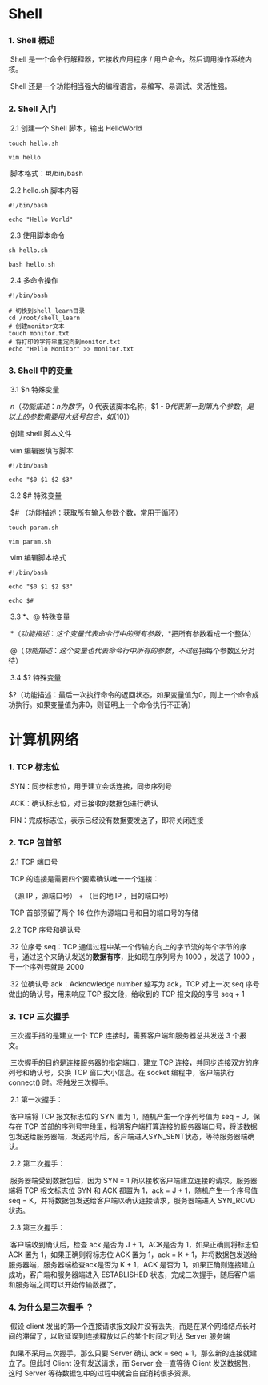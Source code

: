 # Shell

### 1. Shell 概述

​	Shell 是一个命令行解释器，它接收应用程序 / 用户命令，然后调用操作系统内核。

​	Shell 还是一个功能相当强大的编程语言，易编写、易调试、灵活性强。

### 2. Shell 入门

​	2.1 创建一个 Shell 脚本，输出 HelloWorld

```shell
touch hello.sh

vim hello
```

​		脚本格式：#!/bin/bash

​	2.2 hello.sh 脚本内容

```shell
#!/bin/bash

echo "Hello World"
```

​	2.3 使用脚本命令

```shell
sh hello.sh

bash hello.sh
```

​	2.4 多命令操作

```shell
#!/bin/bash

# 切换到shell_learn目录
cd /root/shell_learn
# 创建monitor文本
touch monitor.txt
# 将打印的字符串重定向到monitor.txt
echo "Hello Monitor" >> monitor.txt
```

### 3. Shell 中的变量	

​	3.1 $n 特殊变量

​		$n （功能描述：n 为数字，$0 代表该脚本名称，$1 - $9 代表第一到第九个参数，是以上的参数需要用大括号包含，如${10}）

​		创建 shell 脚本文件

​		vim 编辑器填写脚本

```shell
#!/bin/bash

echo "$0 $1 $2 $3"
```

​	3.2 $# 特殊变量

​		$# （功能描述：获取所有输入参数个数，常用于循环）

```shell
touch param.sh

vim param.sh
```

​		vim 编辑脚本格式

```shell
#!/bin/bash

echo "$0 $1 $2 $3"

echo $#
```

​	3.3 $*、$@ 特殊变量

​		$* （功能描述：这个变量代表命令行中的所有参数，$*把所有参数看成一个整体）

​		$@（功能描述：这个变量也代表命令行中所有的参数，不过$@把每个参数区分对待）

​	3.4 $? 特殊变量

​		 $?（功能描述：最后一次执行命令的返回状态，如果变量值为0，则上一个命令成功执行。如果变量值为非0，则证明上一个命令执行不正确）

# 计算机网络

###  1. TCP 标志位

​	SYN：同步标志位，用于建立会话连接，同步序列号

​	ACK：确认标志位，对已接收的数据包进行确认

​	FIN：完成标志位，表示已经没有数据要发送了，即将关闭连接

### 2. TCP 包首部

​	2.1 TCP 端口号

​		TCP 的连接是需要四个要素确认唯一一个连接：

​		（源 IP ，源端口号） + （目的地 IP ，目的端口号） 

​		TCP 首部预留了两个 16 位作为源端口号和目的端口号的存储

​	2.2 TCP 序号和确认号

​		32 位序号 seq：TCP 通信过程中某一个传输方向上的字节流的每个字节的序号，通过这个来确认发送的**数据有序**，比如现在序列号为 1000 ，发送了 1000 ，下一个序列号就是 2000

​		32 位确认号 ack：Acknowledge number 缩写为 ack，TCP 对上一次 seq 序号做出的确认号，用来响应 TCP 报文段，给收到的 TCP 报文段的序号 seq + 1

### 3. TCP 三次握手

​	三次握手指的是建立一个 TCP 连接时，需要客户端和服务器总共发送 3 个报文。

​	三次握手的目的是连接服务器的指定端口，建立 TCP 连接，并同步连接双方的序列号和确认号，交换 TCP 窗口大小信息。在 socket 编程中，客户端执行 connect() 时。将触发三次握手。

​	2.1 第一次握手：

​		客户端将 TCP 报文标志位的 SYN 置为 1，随机产生一个序列号值为 seq = J，保存在 TCP 首部的序列号字段里，指明客户端打算连接的服务器端口号，将该数据包发送给服务器端，发送完毕后，客户端进入SYN_SENT状态，等待服务器端确认。

​	2.2 第二次握手：

​		服务器端受到数据包后，因为 SYN = 1 所以接收客户端建立连接的请求。服务器端将 TCP 报文标志位 SYN 和 ACK 都置为 1，ack = J + 1，随机产生一个序号值 seq = K，并将数据包发送给客户端以确认连接请求，服务器端进入 SYN_RCVD 状态。

​	2.3 第三次握手：

​		客户端收到确认后，检查 ack 是否为 J + 1，ACK是否为 1，如果正确则将标志位 ACK 置为 1，如果正确则将标志位 ACK 置为 1，ack = K + 1，并将数据包发送给服务器端，服务器端检查ack是否为 K + 1，ACK 是否为 1，如果正确则连接建立成功，客户端和服务器端进入 ESTABLISHED 状态，完成三次握手，随后客户端和服务端之间可以开始传输数据了。

### 4. 为什么是三次握手 ？

​		假设 client 发出的第一个连接请求报文段并没有丢失，而是在某个网络结点长时间的滞留了，以致延误到连接释放以后的某个时间才到达 Server 服务端

​		如果不采用三次握手，那么只要 Server 确认 ack = seq + 1，那么新的连接就建立了。但此时 Client 没有发送请求，而 Server 会一直等待 Client 发送数据包，这时 Server 等待数据包中的过程中就会白白消耗很多资源。 

​	

​		





​		